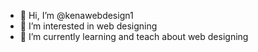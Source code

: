 - 👋 Hi, I’m @kenawebdesign1
- 👀 I’m interested in web designing 
- 🌱 I’m currently learning and teach about web designing


<!---
kenawebdesign1/kenawebdesign1 is a ✨ special ✨ repository because its `README.md` (this file) appears on your GitHub profile.
You can click the Preview link to take a look at your changes.
--->
